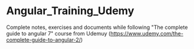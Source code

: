 # Angular_Training_Udemy
Complete notes, exercises and documents while following "The complete guide to angular 7" course from Udemuy (https://www.udemy.com/the-complete-guide-to-angular-2/)
